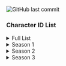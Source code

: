 ![GitHub last commit](https://img.shields.io/github/last-commit/regularlunar/MR-Character-IDS)

### Character ID List
<details>
<summary>Full List</summary>

  - **1011**: Hulk
  - **1014**: The Punisher
  - **1015**: Storm
  - **1016**: Loki
  - **1017**: Human Torch
  - **1018**: Dr.Strange
  - **1020**: Mantis
  - **1021**: Hawkeye
  - **1022**: Captain America
  - **1023**: Rocket Racoon
  - **1024**: Hela
  - **1025**: Dagger
  - **1026**: Black Panther
  - **1027**: Groot
  - **1028**: Ultron
  - **1029**: Magik
  - **1030**: Moon Knight
  - **1031**: Luna Snow
  - **1032**: Squirrel Girl
  - **1033**: Black Widow
  - **1034**: Ironman
  - **1035**: Venom
  - **1036**: Spider-Man
  - **1037**: Magneto
  - **1038**: Scarlet Witch
  - **1039**: Thor
  - **1040**: Mr. Fantastic
  - **1041**: Winter Soldier
  - **1042**: Peni Parker
  - **1043**: Star Lord
  - **1044**: Blade
  - **1045**: Namor
  - **1046**: Adam Warlock
  - **1047**: Jeff The Land Shark
  - **1048**: Psylocke
  - **1049**: Wolverine
  - **1050**: Invisible Woman
  - **1051**: The Thing
  - **1052**: Iron Fist
  - **1053**: Emma Frost
  - **1054**: Phoenix
  - **1057**: Professor X 
  - **1058**: Jia Jing 
  - **1059**: Trapster / Paste-Pot Pete 
  - **1060**: Colossus 
  - **1061**: Locus 
  - **1062**: Beast
  - **1063**: Nightcrawler 
  - **1064**: Jubilee
  - **1065**: Rogue 
  - **1066**: Gambit 
  - **1067**: Armor
  - **1068**: Hive
  - **1069**: White Fox
  - **1070**: Forge
  - **1071**: Amaranth
  - **4011**: Spider Zero
  - **4012**: Master Weaver
  - **4016**: Galacta Bot
  - **4017**: Galacta
  - **4018**: Galacta Bot (Large)
  - **4019**: Ultron Drone
</details>

<details>
<summary>Season 1</summary>

  - **1017**: Human Torch
  - **1051**: The Thing
  - **1040**: Mr. Fantastic
  - **1050**: Invisible Woman
</details>

<details>
<summary>Season 2</summary>

  - **1053**: Emma Frost
  - **1028**: Ultron
</details>

<details>
<summary>Season 3</summary>

  - **1054**: Phoenix
  - **1044**: Blade
</details>
